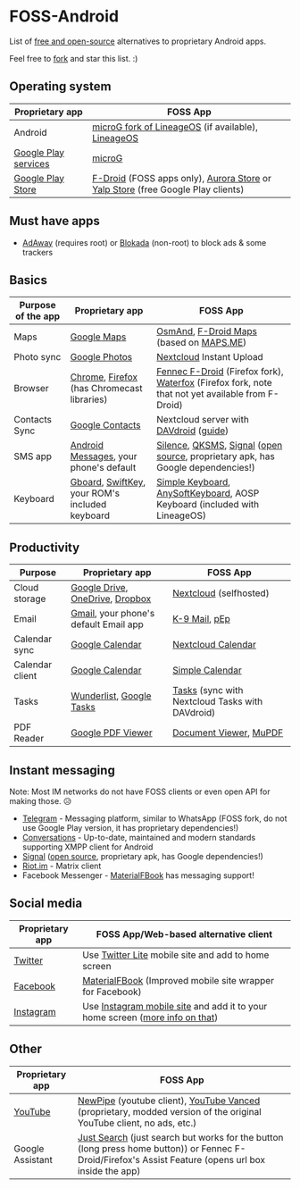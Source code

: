 # FOSS-Android
List of [free and open-source](https://en.wikipedia.org/wiki/Free_and_open-source_software) alternatives to proprietary Android apps.

Feel free to [fork](https://github.com/theel0ja/foss-android/fork) and star this list. :)

## Operating system

|Proprietary app|FOSS App|
|---------------|--------|
|Android|[microG fork of LineageOS](https://lineage.microg.org/) (if available), [LineageOS](https://lineageos.org/)|
|[Google Play services](https://en.wikipedia.org/wiki/Google_Play_Services)|[microG](https://microg.org/)|
|[Google Play Store](https://en.wikipedia.org/wiki/Google_Play)|[F-Droid](https://f-droid.org/en/) (FOSS apps only), [Aurora Store](https://f-droid.org/en/packages/com.dragons.aurora/) or [Yalp Store](https://f-droid.org/packages/com.github.yeriomin.yalpstore/) (free Google Play clients)|

## Must have apps

* [AdAway](https://f-droid.org/packages/org.adaway/) (requires root) or [Blokada](https://blokada.org/) (non-root) to block ads & some trackers

## Basics

|Purpose of the app|Proprietary app|FOSS App|
|------------------|---------------|--------|
|Maps|[Google Maps](https://play.google.com/store/apps/details?id=com.google.android.apps.maps&hl=en)|[OsmAnd](https://f-droid.org/packages/net.osmand.plus/), [F-Droid Maps](https://f-droid.org/en/packages/com.github.axet.maps/) (based on [MAPS.ME](https://maps.me/))|
|Photo sync|[Google Photos](https://play.google.com/store/apps/details?id=com.google.android.apps.photos&hl=en)|[Nextcloud](https://nextcloud.com/) Instant Upload|
|Browser|[Chrome](https://play.google.com/store/apps/details?id=com.android.chrome), [Firefox](https://play.google.com/store/apps/details?id=org.mozilla.firefox) (has Chromecast libraries)|[Fennec F-Droid](https://f-droid.org/en/packages/org.mozilla.fennec_fdroid/) (Firefox fork), [Waterfox](https://play.google.com/store/apps/details?id=org.waterfoxproject.waterfox) (Firefox fork, note that not yet available from F-Droid)|
|Contacts Sync|[Google Contacts](https://en.wikipedia.org/wiki/Google_Contacts)|Nextcloud server with [DAVdroid](https://f-droid.org/en/packages/at.bitfire.davdroid/) ([guide](https://www.davdroid.com/tested-with/nextcloud/))|
|SMS app|[Android Messages](https://play.google.com/store/apps/details?id=com.google.android.apps.messaging&hl=en), your phone's default|[Silence](https://f-droid.org/en/packages/org.smssecure.smssecure/), [QKSMS](https://f-droid.org/packages/com.moez.QKSMS/), [Signal](https://signal.org/android/apk/) ([open source](https://github.com/signalapp/Signal-Android), proprietary apk, has Google dependencies!)|
|Keyboard|[Gboard](https://play.google.com/store/apps/details?id=com.google.android.inputmethod.latin), [SwiftKey](https://play.google.com/store/apps/details?id=com.touchtype.swiftkey), your ROM's included keyboard|[Simple Keyboard](https://f-droid.org/en/packages/rkr.simplekeyboard.inputmethod/), [AnySoftKeyboard](https://f-droid.org/packages/com.menny.android.anysoftkeyboard/), AOSP Keyboard (included with LineageOS)|

## Productivity

|Purpose|Proprietary app|FOSS App|
|-------|---------------|--------|
|Cloud storage|[Google Drive](https://play.google.com/store/apps/details?id=com.google.android.apps.docs), [OneDrive](https://play.google.com/store/apps/details?id=com.microsoft.skydrive), [Dropbox](https://play.google.com/store/apps/details?id=com.dropbox.android)|[Nextcloud](https://nextcloud.com/) (selfhosted)|
|Email|[Gmail](https://play.google.com/store/apps/details?id=com.google.android.gm), your phone's default Email app|[K-9 Mail](https://f-droid.org/en/packages/com.fsck.k9/), [pEp](https://f-droid.org/packages/security.pEp/)|
|Calendar sync|[Google Calendar](https://www.google.com/calendar/about/)|[Nextcloud Calendar](https://apps.nextcloud.com/apps/calendar)|
|Calendar client|[Google Calendar](https://play.google.com/store/apps/details?id=com.google.android.calendar)|[Simple Calendar](https://f-droid.org/packages/com.simplemobiletools.calendar/)|
|Tasks|[Wunderlist](https://play.google.com/store/apps/details?id=com.wunderkinder.wunderlistandroid), [Google Tasks](https://play.google.com/store/apps/details?id=com.google.android.apps.tasks)|[Tasks](https://f-droid.org/en/packages/org.dmfs.tasks/) (sync with Nextcloud Tasks with DAVdroid)|
|PDF Reader|[Google PDF Viewer](https://play.google.com/store/apps/details?id=com.google.android.apps.pdfviewer&hl=en_US)|[Document Viewer](https://f-droid.org/en/packages/org.sufficientlysecure.viewer/), [MuPDF](https://f-droid.org/en/packages/com.artifex.mupdf.viewer.app/)|

## Instant messaging

Note: Most IM networks do not have FOSS clients or even open API for making those. 😥

* [Telegram](https://f-droid.org/en/packages/org.telegram.messenger/) - Messaging platform, similar to WhatsApp (FOSS fork, do not use Google Play version, it has proprietary dependencies!)
* [Conversations](https://f-droid.org/en/packages/eu.siacs.conversations/) - Up-to-date, maintained and modern standards supporting XMPP client for Android
* [Signal](https://signal.org/android/apk/) ([open source](https://github.com/signalapp/Signal-Android), proprietary apk, has Google dependencies!)
* [Riot.im](https://f-droid.org/packages/im.vector.alpha/) - Matrix client
* Facebook Messenger - [MaterialFBook](https://github.com/ZeeRooo/MaterialFBook) has messaging support!

## Social media

|Proprietary app|FOSS App/Web-based alternative client|
|---------------|-------------------------------------|
|[Twitter](https://play.google.com/store/apps/details?id=com.twitter.android)|Use [Twitter Lite](https://mobile.twitter.com/home) mobile site and add to home screen|
|[Facebook](https://play.google.com/store/apps/details?id=com.facebook.katana&hl=en)|[MaterialFBook](https://github.com/ZeeRooo/MaterialFBook) (Improved mobile site wrapper for Facebook)|
|[Instagram](https://play.google.com/store/apps/details?id=com.instagram.android)|Use [Instagram mobile site](https://www.instagram.com/) and add it to your home screen ([more info on that](https://www.androidpolice.com/2017/05/10/instagram-new-mobile-web-app-ability-upload-photos/))|

## Other

|Proprietary app|FOSS App|
|---------------|--------|
|[YouTube](https://play.google.com/store/apps/details?id=com.google.android.youtube&hl=en)|[NewPipe](https://f-droid.org/en/packages/org.schabi.newpipe/) (youtube client), [YouTube Vanced](https://forum.xda-developers.com/android/apps-games/app-youtube-vanced-edition-t3758757) (proprietary, modded version of the original YouTube client, no ads, etc.)
|Google Assistant|[Just Search](https://f-droid.org/packages/co.pxhouse.sas/) (just search but works for the button (long press home button)) or Fennec F-Droid/Firefox's Assist Feature (opens url box inside the app)|

<!--

## Basics

|Purpose|Proprietary app|FOSS App|
|-------|---------------|--------|

-->

